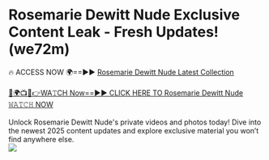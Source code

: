 # Rosemarie Dewitt Nude Exclusive Content Leak - Fresh Updates! (we72m)

🔥 ACCESS NOW 🌍==►► <a href="https://tinyurl.com/yc657z5k" rel="nofollow">Rosemarie Dewitt Nude Latest Collection</a>
<br><br>
[🔴🌍📺📱👉WA𝚃CH Now==►► CLICK HERE TO Rosemarie Dewitt Nude 𝚆𝙰𝚃𝙲𝙷 NOW](https://tinyurl.com/yc657z5k)
<br><br>
Unlock Rosemarie Dewitt Nude's private videos and photos today! Dive into the newest 2025 content updates and explore exclusive material you won’t find anywhere else.
<br>
<a href="https://tinyurl.com/yc657z5k" rel="nofollow" data-target="animated-image.originalLink"><img src="https://camo.githubusercontent.com/8a4f000d20f83aca3bf7ec5f350d767afa0574a8a352519fd8cfa583a6f93a33/68747470733a2f2f692e696d6775722e636f6d2f644a486b345a712e676966" data-canonical-src="https://i.imgur.com/dJHk4Zq.gif" style="max-width: 100%; display: inline-block;" data-target="animated-image.originalImage"></a>
<br>
